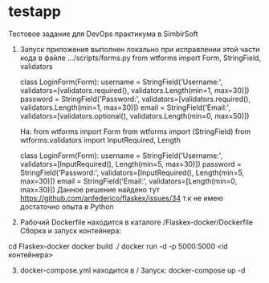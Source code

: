 # testapp
Тестовое задание для DevOps практикума в SimbirSoft

1. Запуск приложения выполнен локально при исправлении этой части кода в файле .../scripts/forms.py
   from wtforms import Form, StringField, validators

   class LoginForm(Form):
   username = StringField('Username:', validators=[validators.required(), validators.Length(min=1, max=30)])
   password = StringField('Password:', validators=[validators.required(), validators.Length(min=1, max=30)])
   email = StringField('Email:', validators=[validators.optional(), validators.Length(min=0, max=50)])
   
   На:
   from wtforms import Form
   from wtforms import (StringField)
   from wtforms.validators import InputRequired, Length

   class LoginForm(Form):
   username = StringField('Username:', validators=[InputRequired(), Length(min=5, max=30)])
   password = StringField('Password:', validators=[InputRequired(), Length(min=5, max=30)])
   email = StringField('Email:', validators=[Length(min=0, max=30)])
  Данное решение найдено тут  https://github.com/anfederico/flaskex/issues/34 т.к не имею достаточно опыта в Python
  
2. Рабочий Dockerfile находится в каталоге /Flaskex-docker/Dockerfile
   Сборка и запуск контейнера:
   
 cd Flaskex-docker
 docker build ./
 docker run -d -p 5000:5000 <id контейнера>
  
3. docker-compose.yml находится в /
   Запуск:
   docker-compose up -d
